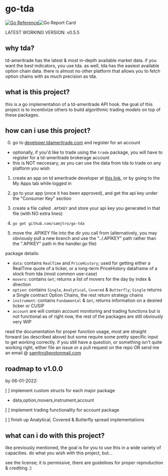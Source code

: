 # go-tda
[![Go Reference](https://pkg.go.dev/badge/github.com/samjtro/go-tda.svg)](https://pkg.go.dev/github.com/samjtro/go-tda)![Go Report Card](https://goreportcard.com/badge/github.com/samjtro/go-tda) 
 
LATEST WORKING VERSION: v0.5.5

## why tda?

td-ameritrade has the latest & most in-depth available market data. if you want the best indicators, you use tda. as well, tda has the easiest available option chain data. there is almost no other platform that allows you to fetch option chains with as much precision as tda.

## what is this project?

this is a go implementation of a td-ameritrade API hook. the goal of this project is to incentivize others to build algorithmic trading models on top of these packages.

## how can i use this project?

0. go to [developer.tdameritrade.com](https://developer.tdameritrade.com/) and register for an account
- optionally, if you'd like to trade using the `trade` package, you will have to register for a td-ameritrade brokerage account
- this is NOT neccesary, as you can use the data from tda to trade on any platform you wish  

1. create an app on td ameritrade developer at [this link](https://developer.tdameritrade.com/user/me/apps), or by going to the My Apps tab while logged in  

2. go to your app (once it has been approved), and get the api key under the "Consumer Key" section  

3. create a file called `.APIKEY` and store your api key you generated in that file (with NO extra lines)  

4. `go get github.com/samjtro/go-tda` 

5. move the .APIKEY file into the dir you call from (alternatively, you may obviously pull a new branch and use the "../.APIKEY" path rather than the ".APIKEY" path in the handler.go file)   

package details:  

- `data`: contains `RealTime` and `PriceHistory`; used for getting either a RealTime quote of a ticker, or a long-term PriceHistory dataframe of a stock from tda (most common use-case)
- `movers`: contains `Get`; returns a list of movers for the day by index & direction
- `option`: contains `Single`, `Analytical`, `Covered` & `Butterfly`; `Single` returns a Single contract Option Chains, the rest return strategy chains
- `instrument`: contains `Fundamental` & `Get`; returns information on a desired ticker or CUSIP
- `account` are will contain account monitoring and trading functions but is not functional as of right now, the rest of the packages are still obviously very WIP   

read the documentation for proper function usage, most are straight forward (as described above) but some require some pretty specific input to get working correctly. if you still have a question, or something isn't quite working right, either file an issue or a pull request on the repo OR send me an email @ samjtro@protonmail.com

## roadmap to v1.0.0

by 06-01-2022:

[ ] implement custom structs for each major package
- data,option,movers,instrument,account

[ ] implement trading functionality for account package

[ ] finish up Analytical, Covered & Butterfly spread implementations

## what can i do with this project?

like previously mentioned, the goal is for you to use this in a wide variety of capacities. do what you wish with this project, but...  

see the license; it is permissive, there are guidelines for proper reproduction & crediting :)
